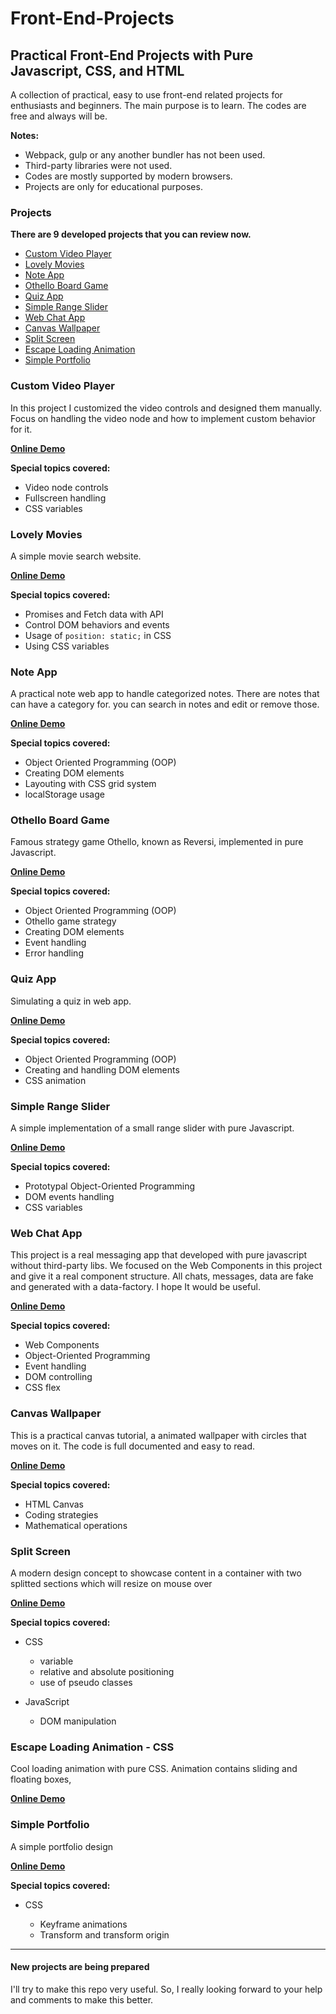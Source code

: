 # Front-End-Projects

## Practical Front-End Projects with Pure Javascript, CSS, and HTML

A collection of practical, easy to use front-end related projects for enthusiasts and beginners. The main purpose is to learn.
The codes are free and always will be.

**Notes:**

- Webpack, gulp or any another bundler has not been used.
- Third-party libraries were not used.
- Codes are mostly supported by modern browsers.
- Projects are only for educational purposes.


### Projects

**There are 9 developed projects that you can review now.**

  - [Custom Video Player](#custom-video-player)
  - [Lovely Movies](#lovely-movies)
  - [Note App](#note-app)
  - [Othello Board Game](#othello-board-game)
  - [Quiz App](#quiz-app)
  - [Simple Range Slider](#simple-range-slider)
  - [Web Chat App](#web-chat-app)
  - [Canvas Wallpaper](#canvas-wallpaper)
  - [Split Screen](#split-screen)
  - [Escape Loading Animation](#escape-loading-animation---css)
  - [Simple Portfolio](#simple-portfolio)


### Custom Video Player 

In this project I customized the video controls and designed them manually. Focus on handling the video node and how to implement custom behavior for it.

**[Online Demo](https://ashket980.github.io/Front-End-Projects/01.Custom_video_player/index.html)**

**Special topics covered:**

- Video node controls
- Fullscreen handling
- CSS variables

### Lovely Movies 

A simple movie search website.

**[Online Demo](https://ashket980.github.io/Front-End-Projects/02.Lovely_movies/index.html)**

**Special topics covered:**

- Promises and Fetch data with API
- Control DOM behaviors and events
- Usage of `position: static;` in CSS
- Using CSS variables

### Note App 

A practical note web app to handle categorized notes. There are notes that can have a category for. you can search in notes and edit or remove those.

**[Online Demo](https://ashket980.github.io/Front-End-Projects/03.Notes_App/index.html)**

**Special topics covered:**

- Object Oriented Programming (OOP)
- Creating DOM elements
- Layouting with CSS grid system
- localStorage usage

### Othello Board Game 

Famous strategy game Othello, known as Reversi, implemented in pure Javascript.

**[Online Demo](https://ashket980.github.io/Front-End-Projects/04.Othello_board_game/index.html)**

**Special topics covered:**

- Object Oriented Programming (OOP)
- Othello game strategy
- Creating DOM elements
- Event handling
- Error handling

### Quiz App

Simulating a quiz in web app.

**[Online Demo](https://ashket980.github.io/Front-End-Projects/05.Quiz_app/index.html)**

**Special topics covered:**

- Object Oriented Programming (OOP)
- Creating and handling DOM elements
- CSS animation

### Simple Range Slider 

A simple implementation of a small range slider with pure Javascript.

**[Online Demo](https://ashket980.github.io/Front-End-Projects/06.Simle_range_slider/index.html)**

**Special topics covered:**

- Prototypal Object-Oriented Programming
- DOM events handling
- CSS variables

### Web Chat App 

This project is a real messaging app that developed with pure javascript without third-party libs. We focused on the Web Components in this project and give it a real component structure. All chats, messages, data are fake and generated with a data-factory. I hope It would be useful.

**[Online Demo](https://ashket980.github.io/Front-End-Projects/07.Web_chat_app/index.html)**

**Special topics covered:**

- Web Components
- Object-Oriented Programming
- Event handling
- DOM controlling
- CSS flex

### Canvas Wallpaper 

This is a practical canvas tutorial, a animated wallpaper with circles that moves on it. The code is full documented and easy to read.

**[Online Demo](https://ashket980.github.io/Front-End-Projects/08.Canvas_Wallpaper/index.html)**

**Special topics covered:**

- HTML Canvas
- Coding strategies
- Mathematical operations

### Split Screen

A modern design concept to showcase content in a container with two splitted sections which will resize on mouse over

**[Online Demo](https://ashket980.github.io/Front-End-Projects/09.Split_screen/index.html)**

**Special topics covered:**

- CSS
  - variable
  - relative and absolute positioning
  - use of pseudo classes
 
- JavaScript
  - DOM manipulation
  
### Escape Loading Animation - CSS

Cool loading animation with pure CSS. Animation contains sliding and floating boxes,

**[Online Demo](https://ashket980.github.io/Front-End-Projects/11.Css_Escape_Loading_Animation/index.html)**

### Simple Portfolio

A simple portfolio design

**[Online Demo](https://ashket980.github.io/Front-End-Projects/Simple_Portfolio/index.html)**

**Special topics covered:**

- CSS

  - Keyframe animations
  - Transform and transform origin

-------------------------------------------------------------------------------------------------------------------------------------------------------

#### New projects are being prepared

I'll try to make this repo very useful. So, I really looking forward to your help and comments to make this better.

